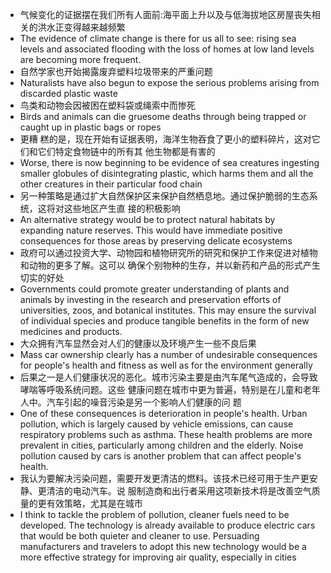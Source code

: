 - 气候变化的证据摆在我们所有人面前:海平面上升以及与低海拔地区房屋丧失相关的洪水正变得越来越频繁
- The evidence of climate change is there for us all to see: rising sea levels and associated flooding with the loss of homes at low land levels are becoming more frequent.
- 自然学家也开始揭露废弃塑料垃圾带来的严重问题
- Naturalists have also begun to expose the serious problems arising from discarded plastic waste
- 鸟类和动物会因被困在塑料袋或绳索中而惨死
- Birds and animals can die gruesome deaths through being trapped or caught up in plastic bags or ropes
- 更糟 糕的是，现在开始有证据表明，海洋生物吞食了更小的塑料碎片，这对它们和它们特定食物链中的所有其 他生物都是有害的
- Worse, there is now beginning to be evidence of sea creatures ingesting smaller globules of disintegrating plastic, which harms them and all the other creatures in their particular food chain
- 另一种策略是通过扩大自然保护区来保护自然栖息地。通过保护脆弱的生态系统，这将对这些地区产生直 接的积极影响
- An alternative strategy would be to protect natural habitats by expanding nature reserves. This would have immediate positive consequences for those areas by preserving delicate ecosystems
- 政府可以通过投资大学、动物园和植物研究所的研究和保护工作来促进对植物和动物的更多了解。这可以 确保个别物种的生存，并以新药和产品的形式产生切实的好处
- Governments could promote greater understanding of plants and animals by investing in the research and preservation efforts of universities, zoos, and botanical institutes. This may ensure the survival of individual species and produce tangible benefits in the form of new medicines and products.
- 大众拥有汽车显然会对人们的健康以及环境产生一些不良后果
- Mass car ownership clearly has a number of undesirable consequences for people's health and fitness as well as for the environment generally
- 后果之一是人们健康状况的恶化。城市污染主要是由汽车尾气造成的，会导致哮喘等呼吸系统问题。这些 健康问题在城市中更为普遍，特别是在儿童和老年人中。汽车引起的噪音污染是另一个影响人们健康的问 题
- One of these consequences is deterioration in people's health. Urban pollution, which is largely caused by vehicle emissions, can cause respiratory problems such as asthma. These health problems are more prevalent in cities, particularly among children and the elderly. Noise pollution caused by cars is another problem that can affect people's health.
- 我认为要解决污染问题，需要开发更清洁的燃料。该技术已经可用于生产更安静、更清洁的电动汽车。说 服制造商和出行者采用这项新技术将是改善空气质量的更有效策略，尤其是在城市
-  I think to tackle the problem of pollution, cleaner fuels need to be developed. The technology is already available to produce electric cars that would be both quieter and cleaner to use. Persuading manufacturers and travelers to adopt this new technology would be a more effective strategy for improving air quality, especially in cities
